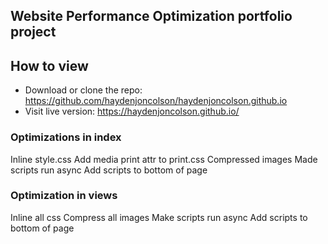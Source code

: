 ## Website Performance Optimization portfolio project

## How to view
- Download or clone the repo: https://github.com/haydenjoncolson/haydenjoncolson.github.io
- Visit live version: https://haydenjoncolson.github.io/

### Optimizations in index

Inline style.css
Add media print attr to print.css
Compressed images
Made scripts run async
Add scripts to bottom of page

### Optimization in views

Inline all css
Compress all images
Make scripts run async
Add scripts to bottom of page
